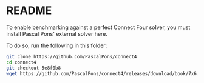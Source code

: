 # README

To enable benchmarking against a perfect Connect Four solver, you
must install Pascal Pons' external solver here.

To do so, run the following in this folder:

```sh
git clone https://github.com/PascalPons/connect4
cd connect4
git checkout 5e8f0b8
wget https://github.com/PascalPons/connect4/releases/download/book/7x6.book
```
